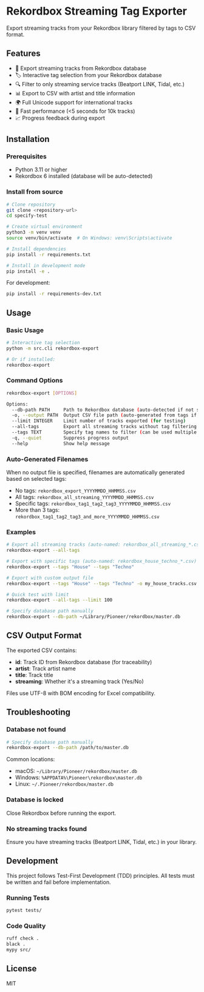 # Rekordbox Streaming Tag Exporter

Export streaming tracks from your Rekordbox library filtered by tags to CSV format.

## Features

- 🎵 Export streaming tracks from Rekordbox database
- 🏷️ Interactive tag selection from your Rekordbox database
- 🔍 Filter to only streaming service tracks (Beatport LINK, Tidal, etc.)
- 📊 Export to CSV with artist and title information
- 🌍 Full Unicode support for international tracks
- 🚀 Fast performance (<5 seconds for 10k tracks)
- 📈 Progress feedback during export

## Installation

### Prerequisites

- Python 3.11 or higher
- Rekordbox 6 installed (database will be auto-detected)

### Install from source

```bash
# Clone repository
git clone <repository-url>
cd specify-test

# Create virtual environment
python3 -m venv venv
source venv/bin/activate  # On Windows: venv\Scripts\activate

# Install dependencies
pip install -r requirements.txt

# Install in development mode
pip install -e .
```

For development:
```bash
pip install -r requirements-dev.txt
```

## Usage

### Basic Usage

```bash
# Interactive tag selection
python -m src.cli rekordbox-export

# Or if installed:
rekordbox-export
```

### Command Options

```bash
rekordbox-export [OPTIONS]

Options:
  --db-path PATH     Path to Rekordbox database (auto-detected if not specified)
  -o, --output PATH  Output CSV file path (auto-generated from tags if not specified)
  --limit INTEGER    Limit number of tracks exported (for testing)
  --all-tags         Export all streaming tracks without tag filtering
  --tags TEXT        Specify tag names to filter (can be used multiple times)
  -q, --quiet        Suppress progress output
  --help             Show help message
```

### Auto-Generated Filenames

When no output file is specified, filenames are automatically generated based on selected tags:
- No tags: `rekordbox_export_YYYYMMDD_HHMMSS.csv`
- All tags: `rekordbox_all_streaming_YYYYMMDD_HHMMSS.csv`
- Specific tags: `rekordbox_tag1_tag2_tag3_YYYYMMDD_HHMMSS.csv`
- More than 3 tags: `rekordbox_tag1_tag2_tag3_and_more_YYYYMMDD_HHMMSS.csv`

### Examples

```bash
# Export all streaming tracks (auto-named: rekordbox_all_streaming_*.csv)
rekordbox-export --all-tags

# Export with specific tags (auto-named: rekordbox_house_techno_*.csv)
rekordbox-export --tags "House" --tags "Techno"

# Export with custom output file
rekordbox-export --tags "House" --tags "Techno" -o my_house_tracks.csv

# Quick test with limit
rekordbox-export --all-tags --limit 100

# Specify database path manually
rekordbox-export --db-path ~/Library/Pioneer/rekordbox/master.db
```

## CSV Output Format

The exported CSV contains:
- **id**: Track ID from Rekordbox database (for traceability)
- **artist**: Track artist name
- **title**: Track title  
- **streaming**: Whether it's a streaming track (Yes/No)

Files use UTF-8 with BOM encoding for Excel compatibility.

## Troubleshooting

### Database not found
```bash
# Specify database path manually
rekordbox-export --db-path /path/to/master.db
```

Common locations:
- macOS: `~/Library/Pioneer/rekordbox/master.db`
- Windows: `%APPDATA%\Pioneer\rekordbox\master.db`
- Linux: `~/.Pioneer/rekordbox/master.db`

### Database is locked
Close Rekordbox before running the export.

### No streaming tracks found
Ensure you have streaming tracks (Beatport LINK, Tidal, etc.) in your library.

## Development

This project follows Test-First Development (TDD) principles. All tests must be written and fail before implementation.

### Running Tests
```bash
pytest tests/
```

### Code Quality
```bash
ruff check .
black .
mypy src/
```

## License

MIT
